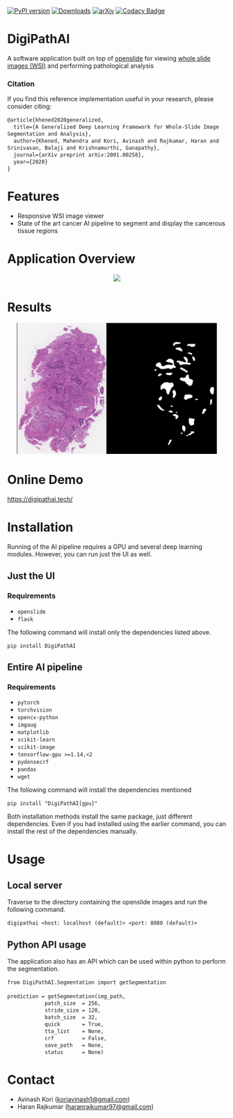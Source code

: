 [![PyPI version](https://badge.fury.io/py/DigiPathAI.svg)](https://badge.fury.io/py/DigiPathAI)
[![Downloads](https://pepy.tech/badge/digipathai)](https://pepy.tech/project/digipathai)
[![arXiv](https://img.shields.io/badge/arXiv-2001.00258-<COLOR>.svg)](https://arxiv.org/abs/2001.00258)
[![Codacy Badge](https://api.codacy.com/project/badge/Grade/cbc70e33c4a14effb4bc9dd5d5b25bb4)](https://app.codacy.com/manual/haranrk/DigiPathAI?utm_source=github.com&utm_medium=referral&utm_content=haranrk/DigiPathAI&utm_campaign=Badge_Grade_Dashboard)

# DigiPathAI
A software application built on top of [openslide](https://openslide.org/) for viewing [whole slide images (WSI)](https://www.ncbi.nlm.nih.gov/pubmed/30307746) and performing pathological analysis 

### Citation
If you find this reference implementation useful in your research, please consider citing:
```
@article{khened2020generalized,
  title={A Generalized Deep Learning Framework for Whole-Slide Image Segmentation and Analysis},
  author={Khened, Mahendra and Kori, Avinash and Rajkumar, Haran and Srinivasan, Balaji and Krishnamurthi, Ganapathy},
  journal={arXiv preprint arXiv:2001.00258},
  year={2020}
}
```
# Features
- Responsive WSI image viewer 
- State of the art cancer AI pipeline to segment and display the cancerous tissue regions

# Application Overview
<p align="center">
  <img src="imgs/demo.gif">
</p>

# Results
<p align="center">
  <img width="460" height="300" src="imgs/results_1.png">
</p>

# Online Demo
https://digipathai.tech/

# Installation
Running of the AI pipeline requires a GPU and several deep learning modules. However, you can run just the UI as well.

## Just the UI
### Requirements
- `openslide`
- `flask`

The following command will install only the dependencies listed above.
```
pip install DigiPathAI
```

## Entire AI pipeline
### Requirements
- `pytorch`
- `torchvision`
- `opencv-python`
- `imgaug`
- `matplotlib`
- `scikit-learn`
- `scikit-image`
- `tensorflow-gpu >=1.14,<2`
- `pydensecrf`
- `pandas`
- `wget`

The following command will install the dependencies mentioned
```
pip install "DigiPathAI[gpu]"
```

Both installation methods install the same package, just different dependencies. Even if you had installed using the earlier command, you can install the rest of the dependencies manually. 

# Usage 
## Local server
Traverse to the directory containing the openslide images and run the following command.
```
digipathai <host: localhost (default)> <port: 8080 (default)>
```

## Python API usage
The application also has an API which can be used within python to perform the segmentation. 
```
from DigiPathAI.Segmentation import getSegmentation

prediction = getSegmentation(img_path, 
			patch_size  = 256, 
			stride_size = 128,
			batch_size  = 32,
			quick       = True,
			tta_list    = None,
			crf         = False,
			save_path   = None,
			status      = None)
```

# Contact
- Avinash Kori (koriavinash1@gmail.com)
- Haran Rajkumar (haranrajkumar97@gmail.com)

